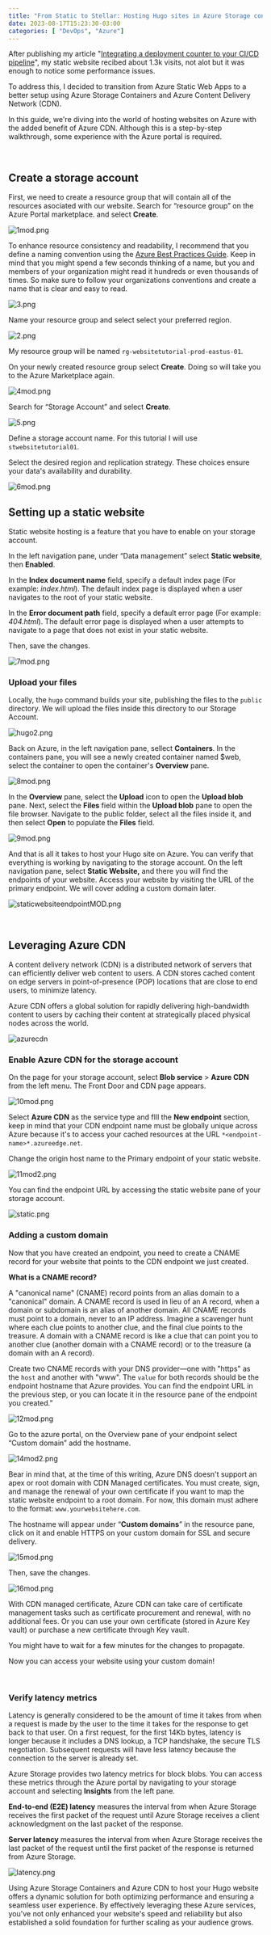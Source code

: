 ```yaml
---
title: "From Static to Stellar: Hosting Hugo sites in Azure Storage containers & Azure CDN"
date: 2023-08-17T15:23:30-03:00
categories: [ "DevOps", "Azure"]
---
```

After publishing my article "[Integrating a deployment counter to your CI/CD pipeline](https://dippablo.com/post/deployment-counter/)", my static website recibed about 1.3k visits, not alot but it was enough to notice some performance issues.

To address this, I decided to transition from Azure Static Web Apps to a better setup using Azure Storage Containers and Azure Content Delivery Network (CDN).

In this guide, we're diving into the world of hosting websites on Azure with the added benefit of Azure CDN. Although this is a step-by-step walkthrough, some experience with the Azure portal is required.

&nbsp;
## Create a storage account

First, we need to create a resource group that will contain all of the resources asociated with our website. Search for “resource group” on the Azure Portal marketplace. and select **Create**.

![1mod.png](/hosting-hugo-sites-in-azure-storage-containers/1mod.png)

To enhance resource consistency and readability, I recommend that you define a naming convention using the [Azure Best Practices Guide](https://learn.microsoft.com/en-us/azure/cloud-adoption-framework/ready/azure-best-practices/resource-naming). Keep in mind that you might spend a few seconds thinking of a name, but you and members of your organization might read it hundreds or even thousands of times. So make sure to follow your organizations conventions and create a name that is clear and easy to read.

![3.png](/hosting-hugo-sites-in-azure-storage-containers/3.png)

Name your resource group and select select your preferred region.

![2.png](/hosting-hugo-sites-in-azure-storage-containers/2.png)

My resource group will be named `rg-websitetutorial-prod-eastus-01`.

On your newly created resource group select **Create**. Doing so will take you to the Azure Marketplace again.

![4mod.png](/hosting-hugo-sites-in-azure-storage-containers/4mod.png)

Search for “Storage Account” and select **Create**.

![5.png](/hosting-hugo-sites-in-azure-storage-containers/5.png)

Define a storage account name. For this tutorial I will use `stwebsitetutorial01`.

Select the desired region and replication strategy. These choices ensure your data's availability and durability.

![6mod.png](/hosting-hugo-sites-in-azure-storage-containers/6mod.png)
&nbsp;
## **Setting up a static website**

Static website hosting is a feature that you have to enable on your storage account.

In the left navigation pane, under “Data management” select **Static website**, then **Enabled**.

In the **Index document name** field, specify a default index page (For example: *index.html*). The default index page is displayed when a user navigates to the root of your static website.

In the **Error document path** field, specify a default error page (For example: *404.html*). The default error page is displayed when a user attempts to navigate to a page that does not exist in your static website.

Then, save the changes.

![7mod.png](/hosting-hugo-sites-in-azure-storage-containers/7mod.png)
&nbsp;
### **Upload your files**

Locally, the `hugo` command builds your site, publishing the files to the `public` directory. We will upload the files inside this directory to our Storage Account.

![hugo2.png](/hosting-hugo-sites-in-azure-storage-containers/hugo2.png)

Back on Azure, in the left navigation pane, sellect **Containers**. In the containers pane, you will see a newly created container named $web, select the container to open the container's **Overview** pane.

![8mod.png](/hosting-hugo-sites-in-azure-storage-containers/8mod.png)

In the **Overview** pane, select the **Upload** icon to open the **Upload blob** pane. Next, select the **Files** field within the **Upload blob** pane to open the file browser. Navigate to the public folder, select all the files inside it, and then select **Open** to populate the **Files** field.

![9mod.png](/hosting-hugo-sites-in-azure-storage-containers/9mod.png)

And that is all it takes to host your Hugo site on Azure. You can verify that everything is working by navigating to the storage account. On the left navigation pane, select **Static Website,** and there you will find the endpoints of your website. Access your website by visiting the URL of the primary endpoint. We will cover adding a custom domain later.

![staticwebsiteendpointMOD.png](/hosting-hugo-sites-in-azure-storage-containers/staticwebsiteendpointMOD.png)

&nbsp;
## **Leveraging Azure CDN**

A content delivery network (CDN) is a distributed network of servers that can efficiently deliver web content to users. A CDN stores cached content on edge servers in point-of-presence (POP) locations that are close to end users, to minimize latency.

Azure CDN offers a global solution for rapidly delivering high-bandwidth content to users by caching their content at strategically placed physical nodes across the world.

![azurecdn](/hosting-hugo-sites-in-azure-storage-containers/azurecdn.png)
&nbsp;

### **Enable Azure CDN for the storage account**

On the page for your storage account, select **Blob service** > **Azure CDN** from the left menu. The Front Door and CDN page appears.

![10mod.png](/hosting-hugo-sites-in-azure-storage-containers/10mod.png)

Select **Azure CDN** as the service type and fIll the **New endpoint** section, keep in mind that your CDN endpoint name must be globally unique across Azure because it's to access your cached resources at the URL `*<endpoint-name>*.azureedge.net`.

Change the origin host name to the Primary endpoint of your static website.

![11mod2.png](/hosting-hugo-sites-in-azure-storage-containers/11mod2.png)

You can find the endpoint URL by accessing the static website pane of your storage account.

![static.png](/hosting-hugo-sites-in-azure-storage-containers/static.png)
&nbsp;
### Adding a custom domain

Now that you have created an endpoint, you need to create a CNAME record for your website that points to the CDN endpoint we just created.
&nbsp;

**What is a CNAME record?**

A "canonical name" (CNAME) record points from an alias domain to a "canonical" domain. A CNAME record is used in lieu of an A record, when a domain or subdomain is an alias of another domain. All CNAME records must point to a domain, never to an IP address. Imagine a scavenger hunt where each clue points to another clue, and the final clue points to the treasure. A domain with a CNAME record is like a clue that can point you to another clue (another domain with a CNAME record) or to the treasure (a domain with an A record).
&nbsp;

Create two CNAME records with your DNS provider—one with "https" as the `host` and another with "www". The `value` for both records should be the endpoint hostname that Azure provides. You can find the endpoint URL in the previous step, or you can locate it in the resource pane of the endpoint you created.”

![12mod.png](/hosting-hugo-sites-in-azure-storage-containers/12mod.png)

Go to the azure portal, on the Overview pane of your endpoint select “Custom domain” add the hostname.

![14mod2.png](/hosting-hugo-sites-in-azure-storage-containers/14mod2.png)

Bear in mind that, at the time of this writing, Azure DNS doesn't support an apex or root domain with CDN Managed certificates. You must create, sign, and manage the renewal of your own certificate if you want to map the static website endpoint to a root domain. For now, this domain must adhere to the format: `www.yourwebsitehere.com`.

The hostname will appear under “**Custom domains**” in the resource pane, click on it and enable HTTPS on your custom domain for SSL and secure delivery.

![15mod.png](/hosting-hugo-sites-in-azure-storage-containers/15mod.png)

Then, save the changes.

![16mod.png](/hosting-hugo-sites-in-azure-storage-containers/16mod.png)

With CDN managed certificate, Azure CDN can take care of certificate management tasks such as certificate procurement and renewal, with no additional fees. Or you can use your own certificate (stored in Azure Key vault) or purchase a new certificate through Key vault.

You might have to wait for a few minutes for the changes to propagate.

Now you can access your website using your custom domain!

&nbsp;
### Verify latency metrics

Latency is generally considered to be the amount of time it takes from when a request is made by the user to the time it takes for the response to get back to that user. On a first request, for the first 14Kb bytes, latency is longer because it includes a DNS lookup, a TCP handshake, the secure TLS negotiation. Subsequent requests will have less latency because the connection to the server is already set.

Azure Storage provides two latency metrics for block blobs. You can access these metrics through the Azure portal by navigating to your storage account and selecting **Insights** from the left pane.

**End-to-end (E2E) latency** measures the interval from when Azure Storage receives the first packet of the request until Azure Storage receives a client acknowledgment on the last packet of the response.

**Server latency** measures the interval from when Azure Storage receives the last packet of the request until the first packet of the response is returned from Azure Storage.

![latency.png](/hosting-hugo-sites-in-azure-storage-containers/latency.png)
&nbsp;

Using Azure Storage Containers and Azure CDN to host your Hugo website offers a dynamic solution for both optimizing performance and ensuring a seamless user experience. By effectively leveraging these Azure services, you've not only enhanced your website's speed and reliability but also established a solid foundation for further scaling as your audience grows.

&nbsp;